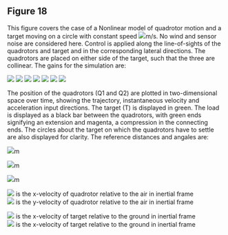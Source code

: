 ## Figure 18
This figure covers the case of a Nonlinear model of quadrotor motion and a target moving on a circle with constant speed <img src="https://render.githubusercontent.com/render/math?math=\|v_T\| = 1">m/s. No wind and sensor noise are considered here. Control is applied along the line-of-sights of the quadrotors and target and in the corresponding lateral directions. The quadrotors are placed on either side of the target, such that the three are collinear. The gains for the simulation are:<br>

<img src="https://render.githubusercontent.com/render/math?math=K_{P} = 1">
<img src="https://render.githubusercontent.com/render/math?math=K_{Pr} = 1.5">
<img src="https://render.githubusercontent.com/render/math?math=K_{D} = 2">
<img src="https://render.githubusercontent.com/render/math?math=K_{Dr} = 2.2">
<img src="https://render.githubusercontent.com/render/math?math=K_{P\alpha} = 0">
<img src="https://render.githubusercontent.com/render/math?math=K_{Dr\alpha} = 2">
<img src="https://render.githubusercontent.com/render/math?math=K_{D\alpha} = 2">

The position of the quadrotors (Q1 and Q2) are plotted in two-dimensional space over time, showing the trajectory, instantaneous velocity and acceleration input directions. The target (T) is displayed in green. The load is displayed as a black bar between the quadrotors, with green ends signifying an extension and magenta, a compression in the connecting ends. The circles about the target on which the quadrotors have to settle are also displayed for clarity. The reference distances and angales are:<br>

<img src="https://render.githubusercontent.com/render/math?math=r^d_{1,2} = 4">m

<img src="https://render.githubusercontent.com/render/math?math=r^d_{T,1} = 2">m

<img src="https://render.githubusercontent.com/render/math?math=r^d_{T,2} = 2">m

<img src="https://render.githubusercontent.com/render/math?math=v_x^a"> is the x-velocity of quadrotor relative to the air in inertial frame<br>
<img src="https://render.githubusercontent.com/render/math?math=v_y^a"> is the y-velocity of quadrotor relative to the air in inertial frame<br>

<img src="https://render.githubusercontent.com/render/math?math=v_x^g"> is the x-velocity of target relative to the ground in inertial frame<br>
<img src="https://render.githubusercontent.com/render/math?math=v_x^g"> is the x-velocity of target relative to the ground in inertial frame<br>

